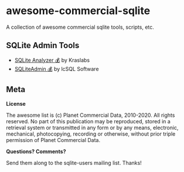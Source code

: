 # awesome-commercial-sqlite

A collection of awesome commercial sqlite tools, scripts, etc.

## SQLite Admin Tools

- [SQLite Analyzer :moneybag:](http://www.kraslabs.com/sqlite_analyzer.php) by Kraslabs
- [SQLiteAdmin :moneybag:](http://www.lcsql.com/sqliteadmin.html) by lcSQL Software


## Meta

**License**

The awesome list is (c) Planet Commercial Data, 2010-2020. All rights reserved. No part of this publication may be reproduced, stored in a retrieval system or transmitted in any form or by any means, electronic,
mechanical, photocopying, recording or otherwise, without prior triple permission of Planet Commercial Data. 

**Questions? Comments?**

Send them along to the sqlite-users mailing list. Thanks!
